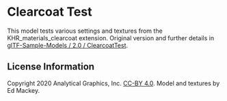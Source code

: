 # Clearcoat Test

This model tests various settings and textures from the KHR_materials_clearcoat extension. Original version and further details in [glTF-Sample-Models / 2.0 / ClearcoatTest](https://github.com/KhronosGroup/glTF-Sample-Models/tree/master/2.0/ClearCoatTest).

## License Information

Copyright 2020 Analytical Graphics, Inc. [CC-BY 4.0](https://creativecommons.org/licenses/by/4.0/). Model and textures by Ed Mackey.
